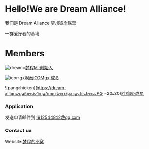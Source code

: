# Hello!We are Dream Alliance!

我们是 Dream Alliance 梦想彼岸联盟

一群爱好者的基地

# Members

![dreamc](https://dream-alliance.gitee.io/img/members/dreamc.JPG=20x20)[梦程MI·创始人](https://www.dreamcstudio.cn/)

![icomgx](https://dream-alliance.gitee.io/img/members/icomgx.JPG=20x20)[啊泰iCOMgx·成员]()

![pangchicken](https://dream-alliance.gitee.io/img/members/pangchicken.JPG =20x20)[胖鸡酱·成员](https://panzhifei.xyz/)

### Application

发送申请邮件到 1912544842@qq.com

### Contact us

Website:[梦程的小窝](https://www.dreamcstudio.cn)


